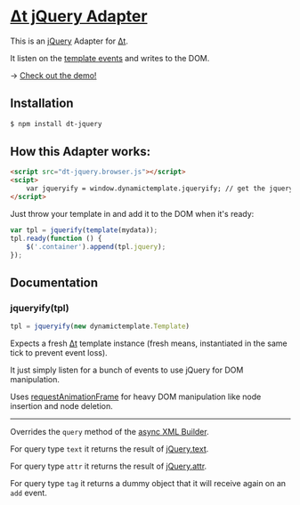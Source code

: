 # [Δt jQuery Adapter](https://github.com/dodo/node-dt-jquery/)

This is an [jQuery](http://jquery.com/) Adapter for [Δt](http://dodo.github.com/node-dynamictemplate/).

It listen on the [template events](http://dodo.github.com/node-asyncxml/) and writes to the DOM.

→ [Check out the demo!](http://dodo.github.com/node-dynamictemplate/example/list.html)

## Installation

```bash
$ npm install dt-jquery
```

## How this Adapter works:

```html
<script src="dt-jquery.browser.js"></script>
<scipt>
    var jqueryify = window.dynamictemplate.jqueryify; // get the jquery adapter
</script>
```

Just throw your template in and add it to the DOM when it's ready:

```javascript
var tpl = jquerify(template(mydata));
tpl.ready(function () {
    $('.container').append(tpl.jquery);
});
```

## Documentation

### jqueryify(tpl)

```javascript
tpl = jqueryify(new dynamictemplate.Template)
```
Expects a fresh [Δt](http://github.com/dodo/node-dynamictemplate) template instance (fresh means, instantiated in the same tick to prevent event loss).

It just simply listen for a bunch of events to use jQuery for DOM manipulation.

Uses [requestAnimationFrame](http://paulirish.com/2011/requestanimationframe-for-smart-animating/) for heavy DOM manipulation like node insertion and node deletion.

----

Overrides the `query` method of the [async XML Builder](http://dodo.github.com/node-asyncxml/).

For query type `text` it returns the result of [jQuery.text](http://api.jquery.com/text/).

For query type `attr` it returns the result of [jQuery.attr](http://api.jquery.com/attr/).

For query type `tag` it returns a dummy object that it will receive again on an `add` event.
